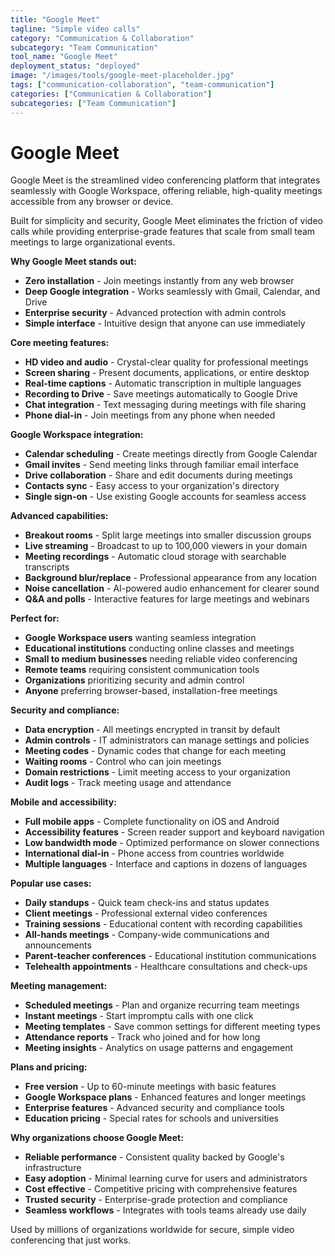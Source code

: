 ```yaml
---
title: "Google Meet"
tagline: "Simple video calls"
category: "Communication & Collaboration"
subcategory: "Team Communication"
tool_name: "Google Meet"
deployment_status: "deployed"
image: "/images/tools/google-meet-placeholder.jpg"
tags: ["communication-collaboration", "team-communication"]
categories: ["Communication & Collaboration"]
subcategories: ["Team Communication"]
---
```


# Google Meet

Google Meet is the streamlined video conferencing platform that integrates seamlessly with Google Workspace, offering reliable, high-quality meetings accessible from any browser or device.

Built for simplicity and security, Google Meet eliminates the friction of video calls while providing enterprise-grade features that scale from small team meetings to large organizational events.

**Why Google Meet stands out:**
- **Zero installation** - Join meetings instantly from any web browser
- **Deep Google integration** - Works seamlessly with Gmail, Calendar, and Drive
- **Enterprise security** - Advanced protection with admin controls
- **Simple interface** - Intuitive design that anyone can use immediately

**Core meeting features:**
- **HD video and audio** - Crystal-clear quality for professional meetings
- **Screen sharing** - Present documents, applications, or entire desktop
- **Real-time captions** - Automatic transcription in multiple languages
- **Recording to Drive** - Save meetings automatically to Google Drive
- **Chat integration** - Text messaging during meetings with file sharing
- **Phone dial-in** - Join meetings from any phone when needed

**Google Workspace integration:**
- **Calendar scheduling** - Create meetings directly from Google Calendar
- **Gmail invites** - Send meeting links through familiar email interface
- **Drive collaboration** - Share and edit documents during meetings
- **Contacts sync** - Easy access to your organization's directory
- **Single sign-on** - Use existing Google accounts for seamless access

**Advanced capabilities:**
- **Breakout rooms** - Split large meetings into smaller discussion groups
- **Live streaming** - Broadcast to up to 100,000 viewers in your domain
- **Meeting recordings** - Automatic cloud storage with searchable transcripts
- **Background blur/replace** - Professional appearance from any location
- **Noise cancellation** - AI-powered audio enhancement for clearer sound
- **Q&A and polls** - Interactive features for large meetings and webinars

**Perfect for:**
- **Google Workspace users** wanting seamless integration
- **Educational institutions** conducting online classes and meetings
- **Small to medium businesses** needing reliable video conferencing
- **Remote teams** requiring consistent communication tools
- **Organizations** prioritizing security and admin control
- **Anyone** preferring browser-based, installation-free meetings

**Security and compliance:**
- **Data encryption** - All meetings encrypted in transit by default
- **Admin controls** - IT administrators can manage settings and policies
- **Meeting codes** - Dynamic codes that change for each meeting
- **Waiting rooms** - Control who can join meetings
- **Domain restrictions** - Limit meeting access to your organization
- **Audit logs** - Track meeting usage and attendance

**Mobile and accessibility:**
- **Full mobile apps** - Complete functionality on iOS and Android
- **Accessibility features** - Screen reader support and keyboard navigation
- **Low bandwidth mode** - Optimized performance on slower connections
- **International dial-in** - Phone access from countries worldwide
- **Multiple languages** - Interface and captions in dozens of languages

**Popular use cases:**
- **Daily standups** - Quick team check-ins and status updates
- **Client meetings** - Professional external video conferences
- **Training sessions** - Educational content with recording capabilities
- **All-hands meetings** - Company-wide communications and announcements
- **Parent-teacher conferences** - Educational institution communications
- **Telehealth appointments** - Healthcare consultations and check-ups

**Meeting management:**
- **Scheduled meetings** - Plan and organize recurring team meetings
- **Instant meetings** - Start impromptu calls with one click
- **Meeting templates** - Save common settings for different meeting types
- **Attendance reports** - Track who joined and for how long
- **Meeting insights** - Analytics on usage patterns and engagement

**Plans and pricing:**
- **Free version** - Up to 60-minute meetings with basic features
- **Google Workspace plans** - Enhanced features and longer meetings
- **Enterprise features** - Advanced security and compliance tools
- **Education pricing** - Special rates for schools and universities

**Why organizations choose Google Meet:**
- **Reliable performance** - Consistent quality backed by Google's infrastructure
- **Easy adoption** - Minimal learning curve for users and administrators
- **Cost effective** - Competitive pricing with comprehensive features
- **Trusted security** - Enterprise-grade protection and compliance
- **Seamless workflows** - Integrates with tools teams already use daily

Used by millions of organizations worldwide for secure, simple video conferencing that just works.
